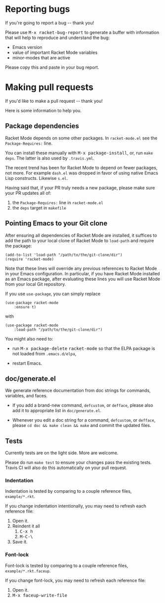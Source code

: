 # Reporting bugs

If you're going to report a bug -- thank you!

Please use <kbd>M-x racket-bug-report</kbd> to generate a buffer with
information that will help to reproduce and understand the bug:

- Emacs version
- value of important Racket Mode variables
- minor-modes that are active

Please copy this and paste in your bug report.

# Making pull requests

If you'd like to make a pull request -- thank you!

Here is some information to help you.

## Package dependencies

Racket Mode depends on some other packages. In `racket-mode.el` see
the `Package-Requires:` line.

You can install these manually with <kbd>M-x package-install</kbd>,
or, run `make deps`. The latter is also used by `.travis.yml`.

The recent trend has been for Racket Mode to depend on fewer packages,
not more. For example `dash.el` was dropped in favor of using native
Emacs Lisp constructs. Likewise `s.el`.

Having said that, if your PR truly needs a new package, please make
sure your PR updates all of:

1. the `Package-Requires:` line in `racket-mode.el`
2. the `deps` target in `makefile`

## Pointing Emacs to your Git clone

After ensuring all dependencies of Racket Mode are installed, it
suffices to add the path to your local clone of Racket Mode to
`load-path` and require the package:

```elisp
(add-to-list 'load-path "/path/to/the/git-clone/dir")
(require 'racket-mode)
```

Note that these lines will override any previous references to Racket
Mode in your Emacs configuration.  In particular, if you have Racket
Mode installed as an Emacs package, after evaluating these lines you
will use Racket Mode from your local Git repository.

If you use `use-package`, you can simply replace

```elisp
(use-package racket-mode
    :ensure t)
```

with

```elisp
(use-package racket-mode
    :load-path "/path/to/the/git-clone/dir")
```

You might also need to:

* run <kbd>M-x package-delete</kbd> <kbd>racket-mode</kbd> so that the
  ELPA package is not loaded from `.emacs.d/elpa`,

* restart Emacs.

## doc/generate.el

We generate reference documentation from doc strings for commands, variables, and faces.

- If you add a brand-new command, `defcustom`, or `defface`, please
  also add it to appropriate list in `doc/generate.el`.

- Whenever you edit a doc string for a command, `defcustom`, or
  `defface`, please `cd doc && make clean && make` and commit the
  updated files.

## Tests

Currently tests are on the light side. More are welcome.

Please do run `make test` to ensure your changes pass the existing
tests. Travis CI will also do this automatically on your pull request.

### Indentation

Indentation is tested by comparing to a couple reference files,
`example/*.rkt`.

If you change indentation intentionally, you may need to refresh each
reference file:

1. Open it.
2. Reindent it all
    1. <kbd>C-x h</kbd>
    2. <kbd>M-C-\\</kbd>
3. Save it.

### Font-lock

Font-lock is tested by comparing to a couple reference files,
`example/*.rkt.faceup`.

If you change font-lock, you may need to refresh each reference file:

1. Open it.
2. <kbd>M-x faceup-write-file</kbd>
